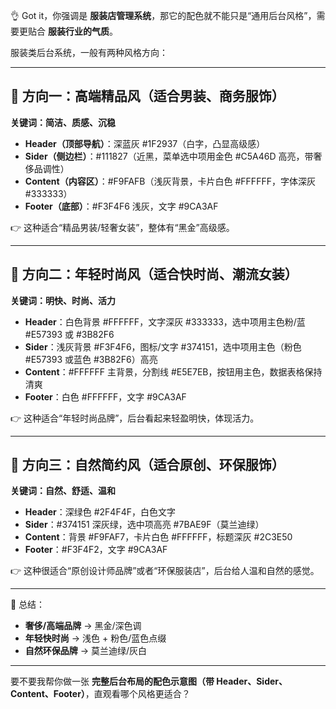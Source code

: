 👌 Got it，你强调是 **服装店管理系统**，那它的配色就不能只是“通用后台风格”，需要更贴合 **服装行业的气质**。

服装类后台系统，一般有两种风格方向：

---

## 🎨 方向一：高端精品风（适合男装、商务服饰）

**关键词：简洁、质感、沉稳**

* **Header（顶部导航）**：深蓝灰 #1F2937（白字，凸显高级感）
* **Sider（侧边栏）**：#111827（近黑，菜单选中项用金色 #C5A46D 高亮，带奢侈品调性）
* **Content（内容区）**：#F9FAFB（浅灰背景，卡片白色 #FFFFFF，字体深灰 #333333）
* **Footer（底部）**：#F3F4F6 浅灰，文字 #9CA3AF

👉 这种适合“精品男装/轻奢女装”，整体有“黑金”高级感。

---

## 🎨 方向二：年轻时尚风（适合快时尚、潮流女装）

**关键词：明快、时尚、活力**

* **Header**：白色背景 #FFFFFF，文字深灰 #333333，选中项用主色粉/蓝 #E57393 或 #3B82F6
* **Sider**：浅灰背景 #F3F4F6，图标/文字 #374151，选中项用主色（粉色 #E57393 或蓝色 #3B82F6）高亮
* **Content**：#FFFFFF 主背景，分割线 #E5E7EB，按钮用主色，数据表格保持清爽
* **Footer**：白色 #FFFFFF，文字 #9CA3AF

👉 这种适合“年轻时尚品牌”，后台看起来轻盈明快，体现活力。

---

## 🎨 方向三：自然简约风（适合原创、环保服饰）

**关键词：自然、舒适、温和**

* **Header**：深绿色 #2F4F4F，白色文字
* **Sider**：#374151 深灰绿，选中项高亮 #7BAE9F（莫兰迪绿）
* **Content**：背景 #F9FAF7，卡片白色 #FFFFFF，标题深灰 #2C3E50
* **Footer**：#F3F4F2，文字 #9CA3AF

👉 这种很适合“原创设计师品牌”或者“环保服装店”，后台给人温和自然的感觉。

---

📌 总结：

* **奢侈/高端品牌** → 黑金/深色调
* **年轻快时尚** → 浅色 + 粉色/蓝色点缀
* **自然环保品牌** → 莫兰迪绿/灰白

---

要不要我帮你做一张 **完整后台布局的配色示意图（带 Header、Sider、Content、Footer）**，直观看哪个风格更适合？

